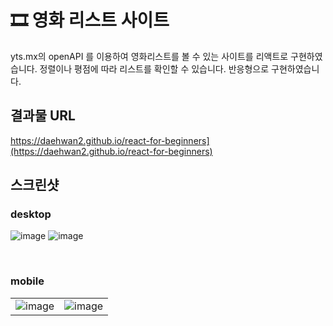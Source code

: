 # 🎞 영화 리스트 사이트
yts.mx의 openAPI 를 이용하여 영화리스트를 볼 수 있는 사이트를
리액트로 구현하였습니다. 정렬이나 평점에 따라 리스트를 확인할 수 있습니다.
반응형으로 구현하였습니다.

## 결과물 URL

https://daehwan2.github.io/react-for-beginners](https://daehwan2.github.io/react-for-beginners)


## 스크린샷

### desktop

![image](https://user-images.githubusercontent.com/53414542/169701387-9f77b756-fbf4-4086-8c4f-2f75bd4d73f2.png)
![image](https://user-images.githubusercontent.com/53414542/169701551-93b02fbd-5d0a-4ad1-afd7-b8ddd5a19baf.png)

<br/>

### mobile
|     |     |
| --- | --- |
| ![image](https://user-images.githubusercontent.com/53414542/169701445-ac9b8ee4-02e2-4c38-8178-43a6994aba8e.png) | ![image](https://user-images.githubusercontent.com/53414542/169701455-66783c9d-771c-4ff6-8c9c-51cfe66400d8.png) |
